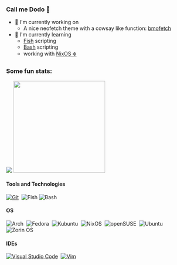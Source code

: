 ### Call me Dodo 🦤

- 🔧 I'm currently working on
   - A nice neofetch theme with a cowsay like function: [bmofetch](https://github.com/donatienLeray/bmofetch)
   <!---- [Cocktell.de](https://github.com/Blacktea1501/Cocktell.de)--->
- 📖 I'm currently learning
   - [Fish](https://fishshell.com/docs/current/) scripting
   - [Bash](https://www.gnu.org/software/bash/) scripting
   - working with [NixOS ❄️](https://nixos.org/)

### Some fun stats:
  <p align=left>
  <img src="https://github-readme-stats-dodo.vercel.app/api/top-langs/?username=DonatienLeray&count_private=true&show_icons=true&theme=github_dark&langs_count=10&text_color=B2B2B2&border_radius=30&layout=compact&hide_title=true&size_weight=0.6&count_weight=0.4">
  <img src="https://github-readme-stats-dodo.vercel.app/api?username=DonatienLeray&amp;show_icons=true&amp;theme=github_dark&amp;border_radius=30&amp;hide_rank=true" width="250vh">
</p>

<!---
Badges from: https://github.com/Ileriayo/markdown-badges
how to  make : https://javascript.plainenglish.io/how-to-make-custom-language-badges-for-your-profile-using-shields-io-d2aeaf016b6b?gi=c4af13295566
create own badges on: https://shields.io/badges
get the needed slug (logo): https://github.com/simple-icons/simple-icons/blob/master/slugs.md
;--->
#### Tools and Technologies

[![Git](https://img.shields.io/badge/GIT-E44C30?style=platic&logo=git&logoColor=white)](https://git-scm.com/)&nbsp;
![Fish](https://img.shields.io/badge/fish-shell?style=flat&logo=fishshell&logoColor=green&logoSize=auto&color=black&cacheSeconds=3600)
![Bash](https://img.shields.io/badge/bash-green?style=flat&logo=gnubash&logoColor=white&logoSize=auto&color=green&cacheSeconds=3600)

<!--
[![Linux](https://img.shields.io/badge/Linux%20-FCC624?style=flat&logo=LINUX&logoColor=black)](https://www.linux.org/)&nbsp;
[![ROS](https://img.shields.io/badge/ros-%230A0FF9.svg?style=flat&logo=ros&logoColor=white&logoWidth=30)](https://www.ros.org/)
[![Fish](https://img.shields.io/badge/Fish%20shell-4EAA25?style=platic&logo=powershell&logoColor=white)](https://fishshell.com/docs/current/)&nbsp;
--->
####  OS
![Arch](https://img.shields.io/badge/Arch%20Linux-1793D1?logo=arch-linux&logoColor=fff&style=flat)&nbsp;
![Fedora](https://img.shields.io/badge/Fedora-294172?style=flat&logo=fedora&logoColor=white)&nbsp;
![Kubuntu](https://img.shields.io/badge/-KUbuntu-%230079C1?style=flat&logo=kubuntu&logoColor=white)&nbsp;
![NixOS](https://img.shields.io/badge/NIXOS-5277C3.svg?style=flat&logo=NixOS&logoColor=white)&nbsp;
![openSUSE](https://img.shields.io/badge/openSUSE-%2364B345?style=flat&logo=openSUSE&logoColor=white)&nbsp;
![Ubuntu](https://img.shields.io/badge/Ubuntu-E95420?style=flat&logo=ubuntu&logoColor=white)&nbsp;
![Zorin OS](https://img.shields.io/badge/-Zorin%20OS-%2310AAEB?style=flat&logo=zorin&logoColor=white)&nbsp;

#### IDEs

[![Visual Studio Code](https://img.shields.io/badge/Visual%20Studio%20Code-0078d7.svg?style=platic&logo=visual-studio-code&logoColor=white)](https://code.visualstudio.com/)&nbsp;
[![Vim](https://img.shields.io/badge/NeoVim-%2357A143.svg?&style=platic&logo=neovim&logoColor=white)](https://neovim.io/)&nbsp;
